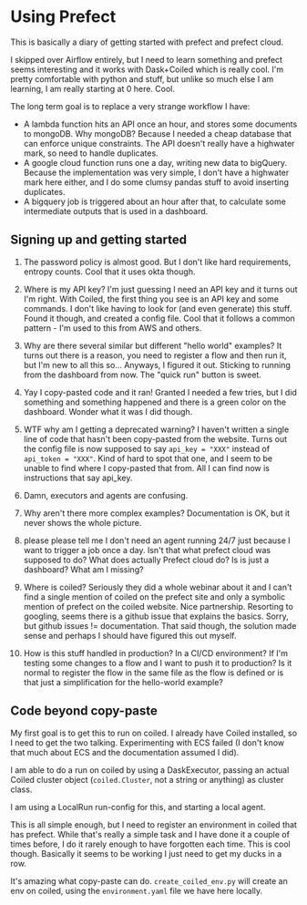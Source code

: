 # Using Prefect

This is basically a diary of getting started with prefect and prefect cloud.

I skipped over Airflow entirely, but I need to learn something and prefect seems interesting and it works with Dask+Coiled which is really cool. I'm pretty comfortable with python and stuff, but unlike so much else I am learning, I am really starting at 0 here. Cool.

The long term goal is to replace a very strange workflow I have:

- A lambda function hits an API once an hour, and stores some documents to mongoDB. Why mongoDB? Because I needed a cheap database that can enforce unique constraints. The API doesn't really have a highwater mark, so need to handle duplicates.
- A google cloud function runs one a day, writing new data to bigQuery. Because the implementation was very simple, I don't have a highwater mark here either, and I do some clumsy pandas stuff to avoid inserting duplicates.
- A bigquery job is triggered about an hour after that, to calculate some intermediate outputs that is used in a dashboard.

## Signing up and getting started

1. The password policy is almost good. But I don't like hard requirements, entropy counts. Cool that it uses okta though.

2. Where is my API key? I'm just guessing I need an API key and it turns out I'm right. With Coiled, the first thing you see is an API key and some commands. I don't like having to look for (and even generate) this stuff. Found it though, and created a config file. Cool that it follows a common pattern - I'm used to this from AWS and others.

3. Why are there several similar but different "hello world" examples? It turns out there is a reason, you need to register a flow and then run it, but I'm new to all this so... Anyways, I figured it out. Sticking to running from the dashboard from now. The "quick run" button is sweet.

4. Yay I copy-pasted code and it ran! Granted I needed a few tries, but I did something and something happened and there is a green color on the dashboard. Wonder what it was I did though.

5. WTF why am I getting a deprecated warning? I haven't written a single line of code that hasn't been copy-pasted from the website. Turns out the config file is now supposed to say `api_key = "XXX"` instead of `api_token = "XXX"`. Kind of hard to spot that one, and I seem to be unable to find where I copy-pasted that from. All I can find now is instructions that say api_key.

6. Damn, executors and agents are confusing.

7. Why aren't there more complex examples? Documentation is OK, but it never shows the whole picture.

8. please please tell me I don't need an agent running 24/7 just because I want to trigger a job once a day. Isn't that what prefect cloud was supposed to do? What does actually Prefect cloud do? Is is just a dashboard? What am I missing?

9. Where is coiled? Seriously they did a whole webinar about it and I can't find a single mention of coiled on the prefect site and only a symbolic mention of prefect on the coiled website. Nice partnership. Resorting to googling, seems there is a github issue that explains the basics. Sorry, but github issues != documentation. That said though, the solution made sense and perhaps I should have figured this out myself.

10. How is this stuff handled in production? In a CI/CD environment? If I'm testing some changes to a flow and I want to push it to production? Is it normal to register the flow in the same file as the flow is defined or is that just a simplification for the hello-world example?

## Code beyond copy-paste

My first goal is to get this to run on coiled. I already have Coiled installed, so I need to get the two talking. Experimenting with ECS failed (I don't know that much about ECS and the documentation assumed I did).

I am able to do a run on coiled by using a DaskExecutor, passing an actual Coiled cluster object (`coiled.Cluster`, not a string or anything) as cluster class.

I am using a LocalRun run-config for this, and starting a local agent.

This is all simple enough, but I need to register an environment in coiled that has prefect. While that's really a simple task and I have done it a couple of times before, I do it rarely enough to have forgotten each time. This is cool though. Basically it seems to be working I just need to get my ducks in a row.

It's amazing what copy-paste can do. `create_coiled_env.py` will create an env on coiled, using the `environment.yaml` file we have here locally.